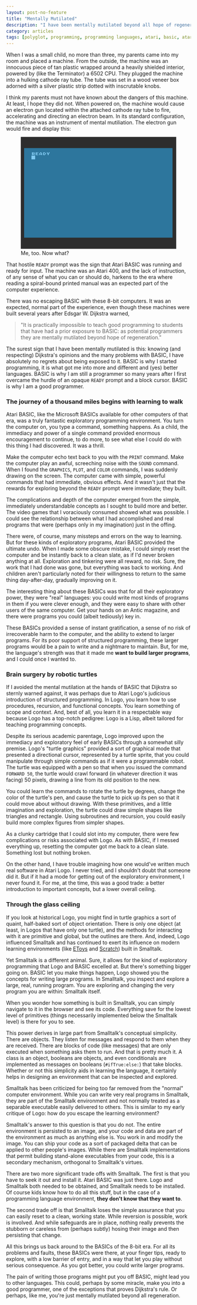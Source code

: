 ```yaml
---
layout: post-no-feature
title: "Mentally Mutilated"
description: "I have been mentally mutilated beyond all hope of regeneration."
category: articles
tags: [polyglot, programming, programming languages, atari, basic, atari logo, smalltalk, exploratory programming, dijkstra, mental mutilation, education]
---
```


When I was a small child, no more than three, my parents came into my room and placed a machine. From the outside, the machine was an innocuous piece of tan plastic wrapped around a heavily shielded interior, powered by (like the Terminator) a 6502 CPU. They plugged the machine into a hulking cathode ray tube. The tube was set in a wood veneer box adorned with a silver plastic strip dotted with inscrutable knobs.

I think my parents must not have known about the dangers of this machine. At least, I hope they did not. When powered on, the machine would cause an electron gun located within the attached cathode ray tube to fire, accelerating and directing an electron beam. In its standard configuration, the machine was an instrument of mental mutiliation. The electron gun would fire and display this:

<figure>
    <img src="/images/ready.png">
    <figcaption>Me, too. Now what?</figcaption>
</figure>

That hostile `READY` prompt was the sign that Atari BASIC was running and ready for input. The machine was an Atari 400, and the lack of instruction, of any sense of what you can or should do, harkens to the era where reading a spiral-bound printed manual was an expected part of the computer experience.

There was no escaping BASIC with these 8-bit computers. It was an expected, normal part of the experience, even though these machines were built several years after Edsgar W. Dijkstra warned,

<blockquote>"It is practically impossible to teach good programming to students that have had a prior exposure to BASIC: as potential programmers they are mentally mutilated beyond hope of regeneration."</blockquote>

The surest sign that I have been mentally mutilated is this: knowing (and respecting) Dijkstra's opinions and the many problems with BASIC, I have absolutely no regrets about being exposed to it. BASIC is why I started programming, it is what got me into more and different and (yes) better languages. BASIC is why I am still a programmer so many years after I first overcame the hurdle of an opaque `READY` prompt and a block cursor. BASIC is why I am a good programmer.

### The journey of a thousand miles begins with learning to walk

Atari BASIC, like the Microsoft BASICs available for other computers of that era, was a truly fantastic exploratory programming environment. You turn the computer on, you type a command, something happens. As a child, the immediacy and power of a single command provided enormous encouragement to continue, to do more, to see what else I could do with this thing I had discovered. It was a thrill.

Make the computer echo text back to you with the `PRINT` command. Make the computer play an awful, screeching noise with the `SOUND` command. When I found the `GRAPHICS`, `PLOT`, and `COLOR` commands, I was suddenly drawing on the screen. The computer came with simple, powerful commands that had immediate, obvious effects. And it wasn't just that the rewards for exploring beyond the `READY` prompt were immediate; they built.

The complications and depth of the computer emerged from the simple, immediately understandable concepts as I sought to build more and better. The video games that I voraciously consumed showed what was possible. I could see the relationship between what I had accomplished and real programs that were (perhaps only in my imagination) just in the offing.

There were, of course, many missteps and errors on the way to learning. But for these kinds of exploratory programs, Atari BASIC provided the ultimate undo. When I made some obscure mistake, I could simply reset the computer and be instantly back to a clean slate, as if I'd never broken anything at all. Exploration and tinkering were all reward, no risk. Sure, the work that I had done was gone, but everything was back to working. And children aren't particularly noted for their willingness to return to the same thing day-after-day, gradually improving on it.

The interesting thing about these BASICs was that for all their exploratory power, they were "real" languages: you could write most kinds of programs in them if you were clever enough, and they were easy to share with other users of the same computer. Get your hands on an Antic magazine, and there were programs you could (albeit tediously) key in.

These BASICs provided a sense of instant gratification, a sense of no risk of irrecoverable harm to the computer, and the ability to extend to larger programs. For its poor support of structured programming, these larger programs would be a pain to write and a nightmare to maintain. But, for me, the language's strength was that it made me **want to build larger programs**, and I could once I wanted to.

### Brain surgery by robotic turtles

If I avoided the mental mutilation at the hands of BASIC that Dijkstra so sternly warned against, it was perhaps due to Atari Logo's judicious introduction of structured programming. In Logo, you learn how to use procedures, recursion, and functional concepts. You learn something of scope and context. And, best of all, you learn it in a respectable way because Logo has a top-notch pedigree: Logo is a Lisp, albeit tailored for teaching programming concepts.

Despite its serious academic parentage, Logo improved upon the immediacy and exploratory feel of early BASICs through a somewhat silly premise. Logo's "turtle graphics" provided a sort of graphical mode that presented a directional cursor, represented by a turtle sprite, that you could manipulate through simple commands as if it were a programmable robot. The turtle was equipped with a pen so that when you issued the command `FORWARD 50`, the turtle would crawl forward (in whatever direction it was facing) 50 pixels, drawing a line from its old position to the new.

You could learn the commands to rotate the turtle by degrees, change the color of the turtle's pen, and cause the turtle to pick up its pen so that it could move about without drawing. With these primitives, and a little imagination and exploration, the turtle could draw simple shapes like triangles and rectangle. Using subroutines and recursion, you could easily build more complex figures from simpler shapes.

As a clunky cartridge that I could slot into my computer, there were few complications or risks associated with Logo. As with BASIC, if I messed everything up, resetting the computer got me back to a clean slate. Something lost but nothing broken.

On the other hand, I have trouble imagining how one would've written much real software in Atari Logo. I never tried, and I shouldn't doubt that someone did it. But if it had a mode for getting out of the exploratory environment, I never found it. For me, at the time, this was a good trade: a better introduction to important concepts, but a lower overall ceiling.

### Through the glass ceiling

If you look at historical Logo, you might find in turtle graphics a sort of quaint, half-baked sort of object orientation. There is only one object (at least, in Logos that have only one turtle), and the methods for interacting with it are primitive and global, but the outlines are there. And, indeed, Logo influenced Smalltalk and has continued to exert its influence on modern learning environments (like [EToys](http://en.wikipedia.org/wiki/Etoys_(programming_language)) and [Scratch](http://en.wikipedia.org/wiki/Scratch_(programming_language))) built in Smalltalk.

Yet Smalltalk is a different animal. Sure, it allows for the kind of exploratory programming that Logo and BASIC excelled at. But there's something bigger going on. BASIC let you make things happen, Logo showed you the concepts for writing large programs. In Smalltalk, you inspect and explore a large, real, running program. You are exploring and changing the very program you are within: Smalltalk itself.

When you wonder how something is built in Smalltalk, you can simply navigate to it in the browser and see its code. Everything save for the lowest level of primitives (things necessarily implemented below the Smalltalk level) is there for you to see.

This power derives in large part from Smalltalk's conceptual simplicity. There are objects. They listen for messages and respond to them when they are received. There are blocks of code (like messages) that are only executed when something asks them to run. And that is pretty much it. A class is an object, booleans are objects, and even conditionals are implemented as messages on booleans (`#ifTrue:else:`) that take blocks. Whether or not this simplicity aids in learning the language, it certainly helps in designing an environment that can be inspected and explored.

Smalltalk has been criticized for being too far removed from the "normal" computer environment. While you can write very real programs in Smalltalk, they are part of the Smalltalk environment and not normally treated as a separable executable easily delivered to others. This is similar to my early critique of Logo: how do you escape the learning environment?

Smalltalk's answer to this question is that you do not. The entire environment is persisted to an image, and your code and data are part of the environment as much as anything else is. You work in and modify the image. You can ship your code as a sort of packaged delta that can be applied to other people's images. While there are Smalltalk implementations that permit building stand-alone executables from your code, this is a secondary mechanism, orthogonal to Smalltalk's virtues.

There are two more significant trade offs with Smalltalk. The first is that you have to seek it out and install it. Atari BASIC was just there. Logo and Smalltalk both needed to be obtained, and Smalltalk needs to be installed. Of course kids know how to do all this stuff, but in the case of a programming language environment, **they don't know that they want to**.

The second trade off is that Smalltalk loses the simple assurance that you can easily reset to a clean, working state. While reversion is possible, work is involved. And while safeguards are in place, nothing really prevents the stubborn or careless from (perhaps subtly) hosing their image and then persisting that change.

All this brings us back around to the BASICs of the 8-bit era. For all its problems and faults, these BASICs were there, at your finger tips, ready to explore, with a low barrier of entry, and in a way that let you play without serious consequence. As you got better, you could write larger programs.

The pain of writing those programs might put you off BASIC, might lead you to other languages. This could, perhaps by some miracle, make you into a good programmer, one of the exceptions that proves Dijkstra's rule. Or perhaps, like me, you're just mentally mutilated beyond all regeneration.

